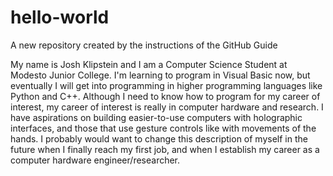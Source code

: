# hello-world
A new repository created by the instructions of the GitHub Guide

My name is Josh Klipstein and I am a Computer Science Student at Modesto Junior College.  I'm learning to program in Visual Basic
now, but eventually I will get into programming in higher programming languages like Python and C++.   Although I need to know
how to program for my career of interest, my career of interest is really in computer hardware and research.  I have aspirations
on building easier-to-use computers with holographic interfaces, and those that use gesture controls like with movements of the hands.
I probably would want to change this description of myself in the future when I finally reach my first job, and when I establish
my career as a computer hardware engineer/researcher.
